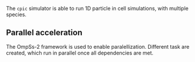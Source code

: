 The `cpic` simulator is able to run 1D particle in cell simulations, with
multiple species.

## Parallel acceleration

The OmpSs-2 framework is used to enable paralellization. Different task are
created, which run in parallel once all dependencies are met.
